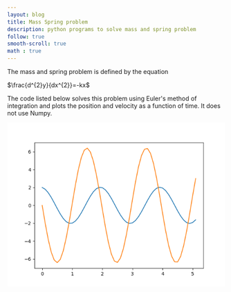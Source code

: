 ```yaml
---
layout: blog
title: Mass Spring problem
description: python programs to solve mass and spring problem
follow: true
smooth-scroll: true
math : true
---
```



The mass and spring problem is defined by the equation

$\frac{d^{2}y}{dx^{2}}=-kx$

The code listed below solves this problem using Euler's method of integration and plots the position and velocity as a function of time. It does not use Numpy.

![mass spring euler](pics/ms-euler-1.png "Position and Velocity as a function of time")

